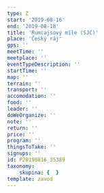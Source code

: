 ```yaml
---
type: Z
start: '2019-08-16'
end: '2019-08-18'
title: 'Rumcajsový míle (SJC)'
place: 'Český ráj'
gps: ''
meetTime: ''
meetplace: ''
eventTypeDescription: ''
startTime: ''
map: ''
terrain: ''
transport: ''
accomodation: ''
food: ''
leader: ''
doWeOrganize: ''
note: ''
return: ''
price: ''
program: ''
thingsToTake: ''
signups: ''
id: P20190816_35389
taxonomy:
    skupina: {  }
template: zavod
---
```

